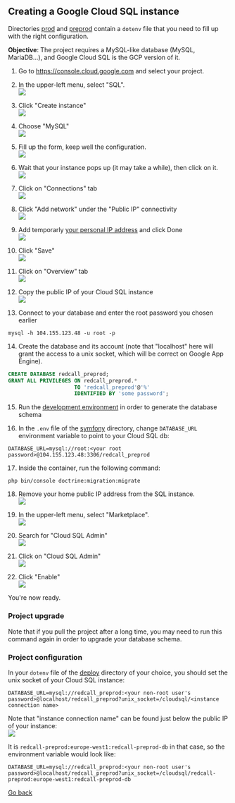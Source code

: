 
## Creating a Google Cloud SQL instance

Directories [prod](../../deploy/prod) and [preprod](../../deploy/preprod) 
contain a `dotenv` file that you need to fill up with the right configuration.

**Objective**:
The project requires a MySQL-like database (MySQL, MariaDB...), and 
Google Cloud SQL is the GCP version of it.

1. Go to https://console.cloud.google.com and select your project.

2. In the upper-left menu, select "SQL".
<br/>![](07/01.png)

3. Click "Create instance"
<br/>![](07/02.png)

4. Choose "MySQL"
<br/>![](07/03.png)

5. Fill up the form, keep well the configuration.
<br/>![](07/04.png)

6. Wait that your instance pops up (it may take a while), then click on it.
<br/>![](07/05.png)

7. Click on "Connections" tab 
<br/>![](07/06.png)

8. Click "Add network" under the "Public IP" connectivity
<br/>![](07/07.png)

9. Add temporarly [your personal IP address](https://www.google.com/search?q=my+ip) and click Done
<br/>![](07/08.png)

10. Click "Save"
<br/>![](07/09.png)

11. Click on "Overview" tab
<br/>![](07/10.png)

12. Copy the public IP of your Cloud SQL instance
<br/>![](07/11.png)

13. Connect to your database and enter the root password you chosen earlier

```
mysql -h 104.155.123.48 -u root -p
```

14. Create the database and its account (note that "localhost" here will
grant the access to a unix socket, which will be correct on Google App Engine).

```sql
CREATE DATABASE redcall_preprod;
GRANT ALL PRIVILEGES ON redcall_preprod.* 
                     TO 'redcall_preprod'@'%'
                     IDENTIFIED BY 'some password';
```

15. Run the [development environment](00-development.md) in order to generate the database schema

16. In the `.env` file of the [symfony](../../symfony/) directory, change `DATABASE_URL` environment variable to point to your Cloud SQL db:

```
DATABASE_URL=mysql://root:<your root password>@104.155.123.48:3306/redcall_preprod
```

17. Inside the container, run the following command:

```
php bin/console doctrine:migration:migrate
```

18. Remove your home public IP address from the SQL instance.
<br/>![](07/12.png)

19. In the upper-left menu, select "Marketplace".
<br/>![](07/14.png)

20. Search for "Cloud SQL Admin"
<br/>![](07/15.png)

21. Click on "Cloud SQL Admin"
<br/>![](07/16.png)

22. Click "Enable"
<br/>![](07/17.png)

You're now ready.

### Project upgrade

Note that if you pull the project after a long time, you may need to run
this command again in order to upgrade your database schema.

### Project configuration

In your `dotenv` file of the [deploy](../../deploy) directory of your choice,
you should set the unix socket of your Cloud SQL instance:

```
DATABASE_URL=mysql://redcall_preprod:<your non-root user's password>@localhost/redcall_preprod?unix_socket=/cloudsql/<instance connection name>
```

Note that "instance connection name" can be found just below the public IP of your instance:
<br/>![](07/13.png)

It is `redcall-preprod:europe-west1:redcall-preprod-db` in that case, so the environment variable would look like:

```
DATABASE_URL=mysql://redcall_preprod:<your non-root user's password>@localhost/redcall_preprod?unix_socket=/cloudsql/redcall-preprod:europe-west1:redcall-preprod-db
```

[Go back](../../README.md)
